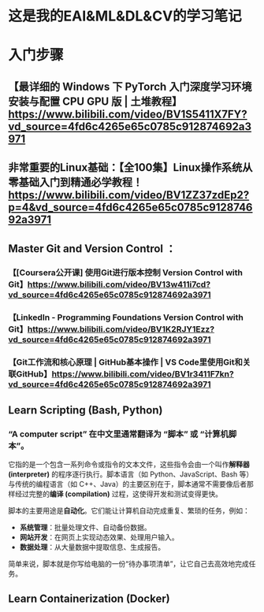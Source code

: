 # 这是我的EAI&ML&DL&CV的学习笔记
# 入门步骤
## 【最详细的 Windows 下 PyTorch 入门深度学习环境安装与配置 CPU GPU 版 | 土堆教程】https://www.bilibili.com/video/BV1S5411X7FY?vd_source=4fd6c4265e65c0785c912874692a3971
##  非常重要的Linux基础：【全100集】Linux操作系统从零基础入门到精通必学教程！https://www.bilibili.com/video/BV1ZZ37zdEp2?p=4&vd_source=4fd6c4265e65c0785c912874692a3971
##  Master Git and Version Control ：
### 【[Coursera公开课] 使用Git进行版本控制 Version Control with Git】https://www.bilibili.com/video/BV13w411i7cd?vd_source=4fd6c4265e65c0785c912874692a3971
### 【LinkedIn - Programming Foundations Version Control with Git】https://www.bilibili.com/video/BV1K2RJY1Ezz?vd_source=4fd6c4265e65c0785c912874692a3971
### 【Git工作流和核心原理 | GitHub基本操作 | VS Code里使用Git和关联GitHub】https://www.bilibili.com/video/BV1r3411F7kn?vd_source=4fd6c4265e65c0785c912874692a3971
##  Learn Scripting (Bash, Python)
### “A computer script” 在中文里通常翻译为 **“脚本”** 或 **“计算机脚本”**。

它指的是一个包含一系列命令或指令的文本文件，这些指令会由一个叫作**解释器 (interpreter)** 的程序逐行执行。脚本语言（如 Python、JavaScript、Bash 等）与传统的编程语言（如 C++、Java）的主要区别在于，脚本通常不需要像后者那样经过完整的**编译 (compilation)** 过程，这使得开发和测试变得更快。

脚本的主要用途是**自动化**。它们能让计算机自动完成重复、繁琐的任务，例如：

* **系统管理**：批量处理文件、自动备份数据。
* **网站开发**：在网页上实现动态效果、处理用户输入。
* **数据处理**：从大量数据中提取信息、生成报告。

简单来说，脚本就是你写给电脑的一份“待办事项清单”，让它自己去高效地完成任务。
##  Learn Containerization (Docker)

